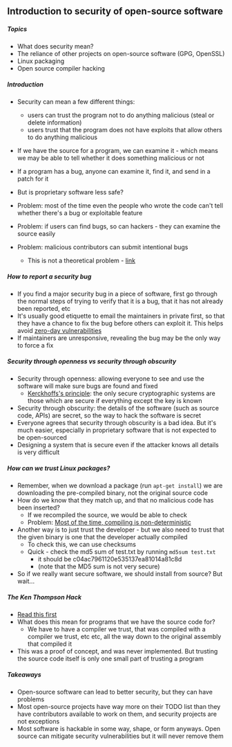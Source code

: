 ## Introduction to security of open-source software

##### Topics

* What does security mean?
* The reliance of other projects on open-source software (GPG, OpenSSL)
* Linux packaging
* Open source compiler hacking

##### Introduction

* Security can mean a few different things:
    * users can trust the program not to do anything malicious (steal or delete information)
    * users trust that the program does not have exploits that allow others to do anything malicious

* If we have the source for a program, we can examine it - which means we may be able to tell whether it does something malicious or not
* If a program has a bug, anyone can examine it, find it, and send in a patch for it
* But is proprietary software less safe?
* Problem: most of the time even the people who wrote the code can't tell whether there's a bug or exploitable feature
* Problem: if users can find bugs, so can hackers - they can examine the source easily
* Problem: malicious contributors can submit intentional bugs
    * This is not a theoretical problem - [link](http://www.infoq.com/news/2013/10/Linux-Backdoor)

##### How to report a security bug

* If you find a major security bug in a piece of software, first go through the normal steps of trying to verify that it is a bug, that it has not already been reported, etc
* It's usually good etiquette to email the maintainers in private first, so that they have a chance to fix the bug before others can exploit it. This helps avoid [zero-day vulnerabilities](https://en.wikipedia.org/wiki/Zero-day_attack)
* If maintainers are unresponsive, revealing the bug may be the only way to force a fix

##### Security through openness vs security through obscurity

* Security through openness: allowing everyone to see and use the software will make sure bugs are found and fixed
    * [Kerckhoffs's principle](https://en.wikipedia.org/wiki/Kerckhoffs%27s_principle): the only secure cryptographic systems are those which are secure if everything except the key is known 
* Security through obscurity: the details of the software (such as source code, APIs) are secret, so the way to hack the software is secret
* Everyone agrees that security through obscurity is a bad idea. But it's much easier, especially in proprietary software that is not expected to be open-sourced
* Designing a system that is secure even if the attacker knows all details is very difficult

##### How can we trust Linux packages?

* Remember, when we download a package (run `apt-get install`) we are downloading the pre-compiled binary, not the original source code
* How do we know that they match up, and that no malicious code has been inserted?
    * If we recompiled the source, we would be able to check
    * Problem: [Most of the time, compiling is non-deterministic](https://stackoverflow.com/questions/8927558/why-is-the-binary-output-not-equal-when-compiling-again)
* Another way is to just trust the developer - but we also need to trust that the given binary is one that the developer actually compiled
    * To check this, we can use checksums
    * Quick - check the md5 sum of test.txt by running `md5sum test.txt`
        * it should be c04ac7961120e535137ea81014a81c8d
        * (note that the MD5 sum is not very secure)
* So if we really want secure software, we should install from source? But wait...

##### The Ken Thompson Hack

* [Read this first](http://scienceblogs.com/goodmath/2007/04/15/strange-loops-dennis-ritchie-a/)
* What does this mean for programs that we have the source code for?
    * We have to have a compiler we trust, that was compiled with a compiler we trust, etc etc, all the way down to the original assembly that compiled it
* This was a proof of concept, and was never implemented. But trusting the source code itself is only one small part of trusting a program

##### Takeaways

* Open-source software can lead to better security, but they can have problems
* Most open-source projects have way more on their TODO list than they have contributors available to work on them, and security projects are not exceptions
* Most software is hackable in some way, shape, or form anyways. Open source can mitigate security vulnerabilities but it will never remove them

